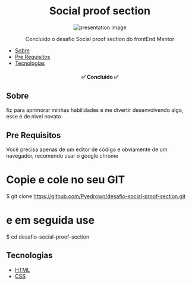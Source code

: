 <h1 align="center">Social proof section</h1>

<div align="center">
  <img
    src="https://github.com/Pyedrown/desafio-social-proof-section/blob/master/presentation.PNG"
    alt="presentation image"
  />
</div>

<p align="center">Concluido o desafio Social proof section do frontEnd Mentor</p>

* [Sobre](#Sobre)
* [Pre Requisitos](#Pre-requisitos)
* [Tecnologias](#tecnologias)

<h4 align="center">
  ✅ Concluido ✅
</h4>

## Sobre

fiz para aprimorar minhas habilidades e me divertir desenvolvendo algo, esse é de nivel novato

## Pre Requisitos
Você precisa apenas de um editor de código e obviamente de um navegador, recomendo usar o google chrome

# Copie e cole no seu GIT
$ git clone https://github.com/Pyedrown/desafio-social-proof-section.git

# e em seguida use
$ cd desafio-social-proof-section

## Tecnologias

- [HTML](https://developer.mozilla.org/pt-BR/docs/Web/HTML)
- [CSS](https://developer.mozilla.org/pt-BR/docs/Web/CSS)

